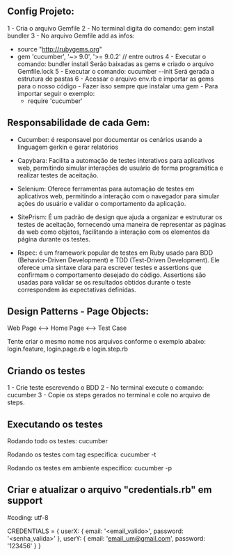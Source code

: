 Config Projeto:
----------------------------------------------------------------------------

1 - Cria o arquivo Gemfile
2 - No terminal digita do comando: gem install bundler 
3 - No arquivo Gemfile add as infos:
  - source "http://rubygems.org"
  - gem 'cucumber', '~> 9.0', '>= 9.0.2' // entre outros
4 - Executar o comando: bundler install
    Serão baixadas as gems e criado o arquivo Gemfile.lock
5 - Executar o comando: cucumber --init
    Será gerada a estrutura de pastas
6 - Acessar o arquivo env.rb e importar as gems para o nosso código - Fazer isso sempre que instalar uma gem - Para importar seguir o exemplo:
    - require 'cucumber'



Responsabilidade de cada Gem:
----------------------------------------------------------------------------

- Cucumber: é responsavel por documentar os cenários usando a linguagem gerkin e gerar relatórios

- Capybara: Facilita a automação de testes interativos para aplicativos web, permitindo simular interações de usuário de forma programática e realizar testes de aceitação.

- Selenium: Oferece ferramentas para automação de testes em aplicativos web, permitindo a interação com o navegador para simular ações do usuário e validar o comportamento da aplicação.

- SitePrism: É um padrão de design que ajuda a organizar e estruturar os testes de aceitação, fornecendo uma maneira de representar as páginas da web como objetos, facilitando a interação com os elementos da página durante os testes.
- Rspec: é um framework popular de testes em Ruby usado para BDD (Behavior-Driven Development) e TDD (Test-Driven Development). Ele oferece uma sintaxe clara para escrever testes e assertions que confirmam o comportamento desejado do código. Assertions são usadas para validar se os resultados obtidos durante o teste correspondem às expectativas definidas.



Design Patterns - Page Objects:
----------------------------------------------------------------------------

Web Page <--> Home Page  <--> Test Case

Tente criar o mesmo nome nos arquivos conforme o exemplo abaixo:
login.feature, login.page.rb e login.step.rb



Criando os testes
----------------------------------------------------------------------------

1 - Crie teste escrevendo o BDD
2 - No terminal execute o comando: cucumber
3 - Copie os steps gerados no terminal e cole no arquivo de steps.


Executando os testes
----------------------------------------------------------------------------
Rodando todo os testes: 
cucumber

Rodando os testes com tag específica: 
cucumber -t <tag>

Rodando os testes em ambiente específico: 
cucumber -p <env>



Criar e atualizar o arquivo "credentials.rb" em support
----------------------------------------------------------------------------

#coding: utf-8

CREDENTIALS = {
  userX: {
    email: '<email_valido>',
    password: '<senha_valida>'
  },
  userY: {
    email: 'email_um@gmail.com',
    password: '123456'
  }
}